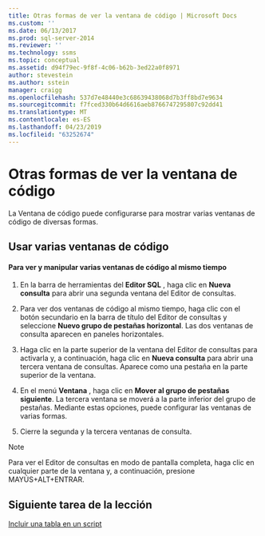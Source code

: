 ```yaml
---
title: Otras formas de ver la ventana de código | Microsoft Docs
ms.custom: ''
ms.date: 06/13/2017
ms.prod: sql-server-2014
ms.reviewer: ''
ms.technology: ssms
ms.topic: conceptual
ms.assetid: d94f79ec-9f8f-4c06-b62b-3ed22a0f8971
author: stevestein
ms.author: sstein
manager: craigg
ms.openlocfilehash: 537d7e48440e3c68639438068d7b3ff8bd7e9634
ms.sourcegitcommit: f7fced330b64d6616aeb8766747295807c92dd41
ms.translationtype: MT
ms.contentlocale: es-ES
ms.lasthandoff: 04/23/2019
ms.locfileid: "63252674"
---
```

# <a name="other-ways-of-viewing-the-code-window"></a>Otras formas de ver la ventana de código
  La Ventana de código puede configurarse para mostrar varias ventanas de código de diversas formas.  
  
## <a name="using-multiple-code-windows"></a>Usar varias ventanas de código  
  
#### <a name="to-view-and-manipulate-multiple-code-windows-at-once"></a>Para ver y manipular varias ventanas de código al mismo tiempo  
  
1.  En la barra de herramientas del **Editor SQL** , haga clic en **Nueva consulta** para abrir una segunda ventana del Editor de consultas.  
  
2.  Para ver dos ventanas de código al mismo tiempo, haga clic con el botón secundario en la barra de título del Editor de consultas y seleccione **Nuevo grupo de pestañas horizontal**. Las dos ventanas de consulta aparecen en paneles horizontales.  
  
3.  Haga clic en la parte superior de la ventana del Editor de consultas para activarla y, a continuación, haga clic en **Nueva consulta** para abrir una tercera ventana de consultas. Aparece como una pestaña en la parte superior de la ventana.  
  
4.  En el menú **Ventana** , haga clic en **Mover al grupo de pestañas siguiente**. La tercera ventana se moverá a la parte inferior del grupo de pestañas. Mediante estas opciones, puede configurar las ventanas de varias formas.  
  
5.  Cierre la segunda y la tercera ventanas de consulta.  
  
> [!NOTE]  
>  Para ver el Editor de consultas en modo de pantalla completa, haga clic en cualquier parte de la ventana y, a continuación, presione MAYÚS+ALT+ENTRAR.  
  
## <a name="next-task-in-lesson"></a>Siguiente tarea de la lección  
 [Incluir una tabla en un script](lesson-2-6-script-a-table.md)  
  
  
